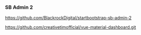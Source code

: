 ### SB Admin 2
  https://github.com/BlackrockDigital/startbootstrap-sb-admin-2
  
  https://github.com/creativetimofficial/vue-material-dashboard.git
